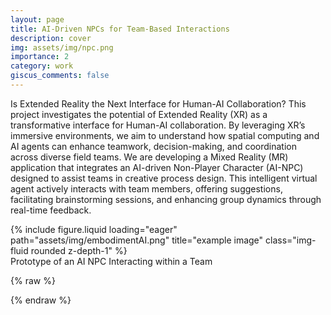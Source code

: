 ```yaml
---
layout: page
title: AI-Driven NPCs for Team-Based Interactions
description: cover
img: assets/img/npc.png
importance: 2
category: work
giscus_comments: false
---
```


Is Extended Reality the Next Interface for Human-AI Collaboration?
This project investigates the potential of Extended Reality (XR) as a transformative interface for Human-AI collaboration. By leveraging XR’s immersive environments, we aim to understand how spatial computing and AI agents can enhance teamwork, decision-making, and coordination across diverse field teams. 
We are developing a Mixed Reality (MR) application that integrates an AI-driven Non-Player Character (AI-NPC) designed to assist teams in creative process design. This intelligent virtual agent actively interacts with team members, offering suggestions, facilitating brainstorming sessions, and enhancing group dynamics through real-time feedback.


<div class="row justify-content-sm-center">
    <div class="col-sm-6 mt-md-0">
        {% include figure.liquid loading="eager" path="assets/img/embodimentAI.png" title="example image" class="img-fluid rounded z-depth-1" %}
    </div>
</div>
<div class="caption">
    Prototype of an AI NPC Interacting within a Team
</div>


{% raw %}


{% endraw %}
